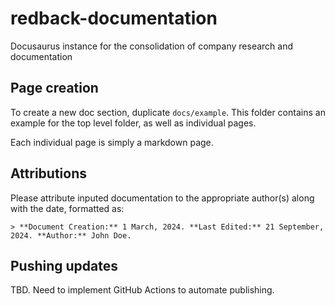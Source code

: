 # redback-documentation
Docusaurus instance for the consolidation of company research and documentation

## Page creation

To create a new doc section, duplicate `docs/example`. This folder contains an example for the top level folder, as well as individual pages.

Each individual page is simply a markdown page.

## Attributions

Please attribute inputed documentation to the appropriate author(s) along with the date, formatted as:

`> **Document Creation:** 1 March, 2024. **Last Edited:** 21 September, 2024. **Author:** John Doe.`

## Pushing updates

TBD. Need to implement GitHub Actions to automate publishing.